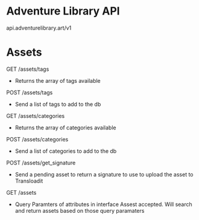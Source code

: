 # Adventure Library API

api.adventurelibrary.art/v1

# Assets
GET  /assets/tags
  - Returns the array of tags available  

POST /assets/tags
  - Send a list of tags to add to the db  

GET  /assets/categories
  - Returns the array of categories available  

POST /assets/categories
  - Send a list of categories to add to the db  

POST /assets/get_signature
  - Send a pending asset to return a signature to use to upload the asset to Transloadit  

GET /assets
 - Query Paramters of attributes in interface Assest accepted. Will search and return assets based on those query paramaters